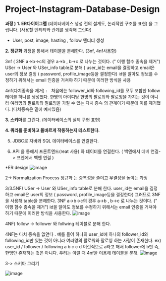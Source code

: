# Project-Instagram-Database-Design

**과정 )**
**1. ER다이어그램** (데이터베이스 생성 전의 설계도, 논리적인 구조를 표현) 을 그립니다. (사용할 엔티티와 관계를 생각해 그린다)
- User, post, image, hasting , follow 엔티티 생성 

**2. 정규화** 과정을 통해서 테이블을 분해한다. (3nf, 4nf사용함)
   
 3nf ( 3NF a->b->c의 경우 a->b , b->c 로 나누는 것이다. (" 이행 함수 종속을 제거") USer -> User 와 USer_info table로 분해 ) 
 user_id는 email을 결정하고 email은 user의 정보 결정 ( password, profile_image등을 결정한다) 
 id을 알아도 정보를 수정하기 위해서는 email 인증을 거쳐야 하기 때문에 이러한 방식을 사용

 4nf(다치종속을 제거) :　처음에는 follower_id와 following_id를 모두 포함한 follow 테이블 하나를 생성했다. 한명의 아이디당 한명의 팔로워와 팔로잉을 가지는 것이 아니라 여러명의 팔로워와 팔로잉을 가질 수 있는 다치 종속 
 의 관계이기 때문에 이를 제거했다. (다치종속은 밑에 예시있음)

**3. 스키마**를 그린다. (데이터베이스의 실제 구현 표현)

**4. 쿼리를 준비하고 올바르게 작동하는지 테스트한다.**

5. JDBC로 자바와 SQL 데이터베이스를 연결한다.
   
6. API 을 통해서 프론트엔드(reat 사용) 와 데이터를 연결한다. 
( 백엔에서 데베 연결-> 프엔에서 백엔 연결 )

*ER design 
![image](https://github.com/user-attachments/assets/f20eb28e-370d-46f3-982d-d3375fec41c5)

2-> Normalization Process 
정규화 는 중복성을 줄이고 무결성을 높이는 과정 

3/3.5NF)
USer -> User 와 USer_info table로 분해 한다. 
user_id는 email을 결정하고 email은 user의 정보 ( password, profile_image등을 결정한다) 그러므로 3NF을 사용해 table을 분해한다. 
3NF a->b->c의 경우 a->b , b->c 로 나누는 것이다. (" 이행 함수 종속을 제거")
id을 알아도 정보를 수정하기 위해서는 email 인증을 거쳐야 하기 때문에 이러한 방식을 사용한다. 
![image](https://github.com/user-attachments/assets/056cc129-f41d-42e7-8cb9-855f0594747d)


4NF) 
follow -> follower 와 follwing 테이블로 분해 한다. 

4NF는 다치 종속을 없앤다 . 예를 들어 하나의 user_id에 하나의 follower_id와 following_id만 있는 것이 아니라 여러명의 팔로워와 팔로잉 하는 사람이 존재한다. 
ex) user_id     / follower    / following
       a             b              c
                     c              d  이런식으로 a라고 해서 follower에 b만 즉,한명만 존재하는 것은 아니다. 우리는 이럴 때 4nf을 이용해 테이블을 분해.
![image](https://github.com/user-attachments/assets/d65ee046-fa3b-45d8-a486-0676bc1ef6e9)

3-> 스키마 그리기 

![image](https://github.com/user-attachments/assets/e3bf0dc1-3ced-4f51-9a4d-6d3e46c2de5a)

